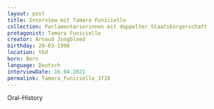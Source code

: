 ```yaml
---
layout: post
title: Interview mit Tamara Funiciello
collection: Parlamentarierinnen mit doppelter Staatsbürgerschaft
protagonist: Tamara Funiciello
creator: Arnaud Jongbloed
birthday: 20-03-1990
location: tbd
born: Bern
language: Deutsch
interviewDate: 16.04.2021
permalink: Tamara_Funiciello_3718
---
```

Oral-History